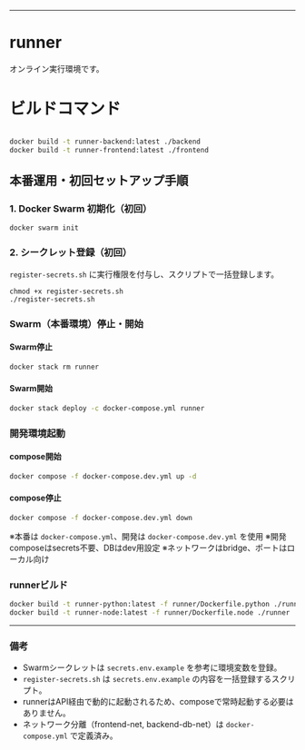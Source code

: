 
---
# runner
オンライン実行環境です。

# ビルドコマンド
```bash

docker build -t runner-backend:latest ./backend
docker build -t runner-frontend:latest ./frontend

```

## 本番運用・初回セットアップ手順
### 1. Docker Swarm 初期化（初回）
```
docker swarm init
```
### 2. シークレット登録（初回）

`register-secrets.sh` に実行権限を付与し、スクリプトで一括登録します。

```
chmod +x register-secrets.sh
./register-secrets.sh
```


### Swarm（本番環境）停止・開始

#### Swarm停止
```bash
docker stack rm runner
```
#### Swarm開始
```bash
docker stack deploy -c docker-compose.yml runner
```

### 開発環境起動
#### compose開始
```bash
docker compose -f docker-compose.dev.yml up -d
```
#### compose停止
```bash
docker compose -f docker-compose.dev.yml down
```

※本番は `docker-compose.yml`、開発は `docker-compose.dev.yml` を使用
※開発composeはsecrets不要、DBはdev用設定
※ネットワークはbridge、ポートはローカル向け

### runnerビルド
```bash
docker build -t runner-python:latest -f runner/Dockerfile.python ./runner
docker build -t runner-node:latest -f runner/Dockerfile.node ./runner
```

---

### 備考
- Swarmシークレットは `secrets.env.example` を参考に環境変数を登録。
- `register-secrets.sh` は `secrets.env.example` の内容を一括登録するスクリプト。
- runnerはAPI経由で動的に起動されるため、composeで常時起動する必要はありません。
- ネットワーク分離（frontend-net, backend-db-net）は `docker-compose.yml` で定義済み。
